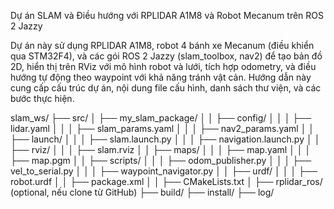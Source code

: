 Dự án SLAM và Điều hướng với RPLIDAR A1M8 và Robot Mecanum trên ROS 2 Jazzy

Dự án này sử dụng RPLIDAR A1M8, robot 4 bánh xe Mecanum (điều khiển qua STM32F4), và các gói ROS 2 Jazzy (slam_toolbox, nav2) để tạo bản đồ 2D, hiển thị trên RViz với mô hình robot và lưới, tích hợp odometry, và điều hướng tự động theo waypoint với khả năng tránh vật cản. Hướng dẫn này cung cấp cấu trúc dự án, nội dung file cấu hình, danh sách thư viện, và các bước thực hiện.

slam_ws/
├── src/
│   ├── my_slam_package/
│   │   ├── config/
│   │   │   ├── lidar.yaml
│   │   │   ├── slam_params.yaml
│   │   │   ├── nav2_params.yaml
│   │   ├── launch/
│   │   │   ├── slam.launch.py
│   │   │   ├── navigation.launch.py
│   │   ├── rviz/
│   │   │   ├── slam.rviz
│   │   ├── maps/
│   │   │   ├── map.yaml
│   │   │   ├── map.pgm
│   │   ├── scripts/
│   │   │   ├── odom_publisher.py
│   │   │   ├── vel_to_serial.py
│   │   │   ├── waypoint_navigator.py
│   │   ├── urdf/
│   │   │   ├── robot.urdf
│   │   ├── package.xml
│   │   ├── CMakeLists.txt
│   ├── rplidar_ros/ (optional, nếu clone từ GitHub)
├── build/
├── install/
├── log/

